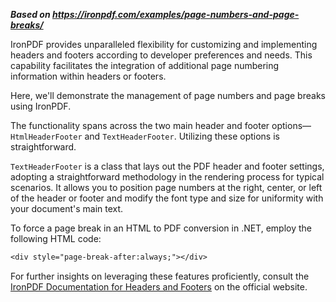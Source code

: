 ***Based on <https://ironpdf.com/examples/page-numbers-and-page-breaks/>***

IronPDF provides unparalleled flexibility for customizing and implementing headers and footers according to developer preferences and needs. This capability facilitates the integration of additional page numbering information within headers or footers.

Here, we'll demonstrate the management of page numbers and page breaks using IronPDF.

The functionality spans across the two main header and footer options—`HtmlHeaderFooter` and `TextHeaderFooter`. Utilizing these options is straightforward.

`TextHeaderFooter` is a class that lays out the PDF header and footer settings, adopting a straightforward methodology in the rendering process for typical scenarios. It allows you to position page numbers at the right, center, or left of the header or footer and modify the font type and size for uniformity with your document's main text.

To force a page break in an HTML to PDF conversion in .NET, employ the following HTML code:

```txt
<div style="page-break-after:always;"></div>
```

For further insights on leveraging these features proficiently, consult the [IronPDF Documentation for Headers and Footers](https://ironpdf.com/docs) on the official website.